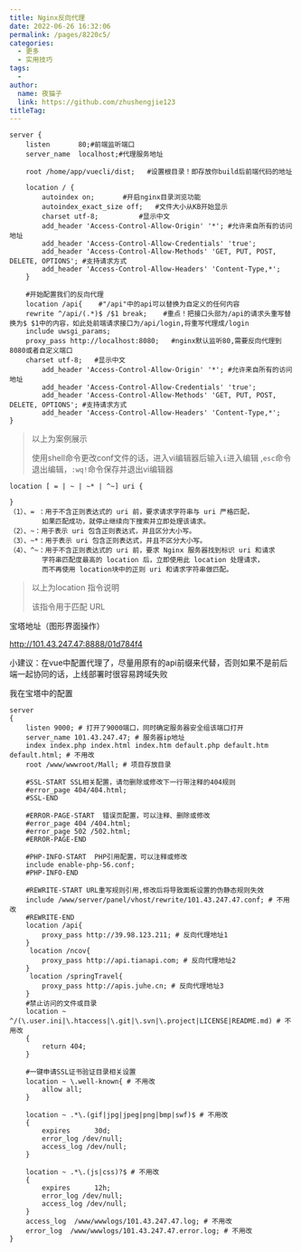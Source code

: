 ```yaml
---
title: Nginx反向代理
date: 2022-06-26 16:32:06
permalink: /pages/8220c5/
categories:
  - 更多
  - 实用技巧
tags:
  - 
author: 
  name: 夜猫子
  link: https://github.com/zhushengjie123
titleTag: 
---
```

```apl
server {
    listen       80;#前端监听端口
    server_name  localhost;#代理服务地址
    
    root /home/app/vuecli/dist;   #设置根目录！即存放你build后前端代码的地址

    location / {
        autoindex on;       #开启nginx目录浏览功能
        autoindex_exact_size off;   #文件大小从KB开始显示
        charset utf-8;          #显示中文
        add_header 'Access-Control-Allow-Origin' '*'; #允许来自所有的访问地址
        add_header 'Access-Control-Allow-Credentials' 'true';
        add_header 'Access-Control-Allow-Methods' 'GET, PUT, POST, DELETE, OPTIONS'; #支持请求方式
        add_header 'Access-Control-Allow-Headers' 'Content-Type,*';
    }

    #开始配置我们的反向代理
    location /api{    #"/api"中的api可以替换为自定义的任何内容
    rewrite ^/api/(.*)$ /$1 break;    #重点！把接口头部为/api的请求头重写替换为$ $1中的内容，如此处前端请求接口为/api/login,将重写代理成/login
    include uwsgi_params;
    proxy_pass http://localhost:8080;   #nginx默认监听80,需要反向代理到8080或者自定义端口
    charset utf-8;   #显示中文
        add_header 'Access-Control-Allow-Origin' '*'; #允许来自所有的访问地址
        add_header 'Access-Control-Allow-Credentials' 'true';
        add_header 'Access-Control-Allow-Methods' 'GET, PUT, POST, DELETE, OPTIONS'; #支持请求方式
        add_header 'Access-Control-Allow-Headers' 'Content-Type,*';
}
```

> 以上为案例展示
>
> 使用shell命令更改conf文件的话，进入vi编辑器后输入`i`进入编辑 ,`esc`命令退出编辑，`:wq!`命令保存并退出vi编辑器


    location [ = | ~ | ~* | ^~] uri {
    
    }
    （1）、= ：用于不含正则表达式的 uri 前，要求请求字符串与 uri 严格匹配，
    		如果匹配成功，就停止继续向下搜索并立即处理该请求。
    （2）、~：用于表示 uri 包含正则表达式，并且区分大小写。
    （3）、~*：用于表示 uri 包含正则表达式，并且不区分大小写。
    （4）、^~：用于不含正则表达式的 uri 前，要求 Nginx 服务器找到标识 uri 和请求
    		字符串匹配度最高的 location 后，立即使用此 location 处理请求，
    		而不再使用 location块中的正则 uri 和请求字符串做匹配。

> 以上为location 指令说明
>
> 该指令用于匹配 URL

宝塔地址（图形界面操作）

http://101.43.247.47:8888/01d784f4

小建议：在vue中配置代理了，尽量用原有的api前缀来代替，否则如果不是前后端一起协同的话，上线部署时很容易跨域失败

我在宝塔中的配置

~~~apl
server
{
    listen 9000; # 打开了9000端口，同时确定服务器安全组该端口打开
    server_name 101.43.247.47; # 服务器ip地址
    index index.php index.html index.htm default.php default.htm default.html; # 不用改
    root /www/wwwroot/Mall; # 项目存放目录
    
    #SSL-START SSL相关配置，请勿删除或修改下一行带注释的404规则
    #error_page 404/404.html;
    #SSL-END
    
    #ERROR-PAGE-START  错误页配置，可以注释、删除或修改
    #error_page 404 /404.html;
    #error_page 502 /502.html;
    #ERROR-PAGE-END
    
    #PHP-INFO-START  PHP引用配置，可以注释或修改
    include enable-php-56.conf;
    #PHP-INFO-END
    
    #REWRITE-START URL重写规则引用,修改后将导致面板设置的伪静态规则失效
    include /www/server/panel/vhost/rewrite/101.43.247.47.conf; # 不用改
    #REWRITE-END
    location /api{ 
        proxy_pass http://39.98.123.211; # 反向代理地址1
    }
     location /ncov{ 
        proxy_pass http://api.tianapi.com; # 反向代理地址2
    }
     location /springTravel{ 
        proxy_pass http://apis.juhe.cn; # 反向代理地址3
    }
    #禁止访问的文件或目录
    location ~ ^/(\.user.ini|\.htaccess|\.git|\.svn|\.project|LICENSE|README.md) # 不用改
    {
        return 404;
    }
    
    #一键申请SSL证书验证目录相关设置
    location ~ \.well-known{ # 不用改
        allow all;
    }
    
    location ~ .*\.(gif|jpg|jpeg|png|bmp|swf)$ # 不用改
    {
        expires      30d;
        error_log /dev/null;
        access_log /dev/null;
    }
    
    location ~ .*\.(js|css)?$ # 不用改
    {
        expires      12h;
        error_log /dev/null;
        access_log /dev/null; 
    }
    access_log  /www/wwwlogs/101.43.247.47.log; # 不用改
    error_log  /www/wwwlogs/101.43.247.47.error.log; # 不用改
}
~~~


